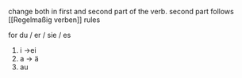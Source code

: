 change both in first and second part of the verb.
second part follows [[Regelmaßig verben]] rules

for du / er / sie / es 
1. i ->ei
2. a -> ä
3. au 